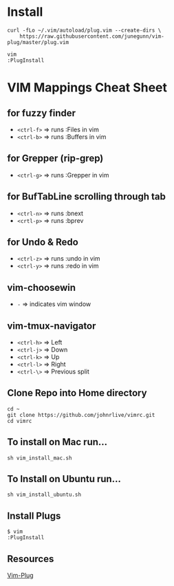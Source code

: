 # Install

```
curl -fLo ~/.vim/autoload/plug.vim --create-dirs \
    https://raw.githubusercontent.com/junegunn/vim-plug/master/plug.vim
```
```
vim
:PlugInstall
```
# VIM Mappings Cheat Sheet

## 

## for fuzzy finder
- `<ctrl-f>` => runs :Files in vim
- `<ctrl-b>` => runs :Buffers in vim

## for Grepper (rip-grep)
- `<ctrl-g>` => runs :Grepper in vim

## for BufTabLine scrolling through tab
- `<ctrl-n>` => runs :bnext
- `<crtl-p>` => runs :bprev

## for Undo & Redo
- `<ctrl-z>` => runs :undo in vim
- `<ctrl-y>` => runs :redo in vim

## vim-choosewin
- `-` => indicates vim window

## vim-tmux-navigator
- `<ctrl-h>` => Left
- `<ctrl-j>` => Down
- `<ctrl-k>` => Up
- `<ctrl-l>` => Right
- `<ctrl-\>` => Previous split


## Clone Repo into Home directory
```
cd ~
git clone https://github.com/johnrlive/vimrc.git
cd vimrc
```

## To install on Mac run...
```
sh vim_install_mac.sh
```

## To Install on Ubuntu run...
```
sh vim_install_ubuntu.sh
```

## Install Plugs
```
$ vim
:PlugInstall
```

## Resources
[Vim-Plug](https://github.com/junegunn/vim-plug/wiki/tutorial)


